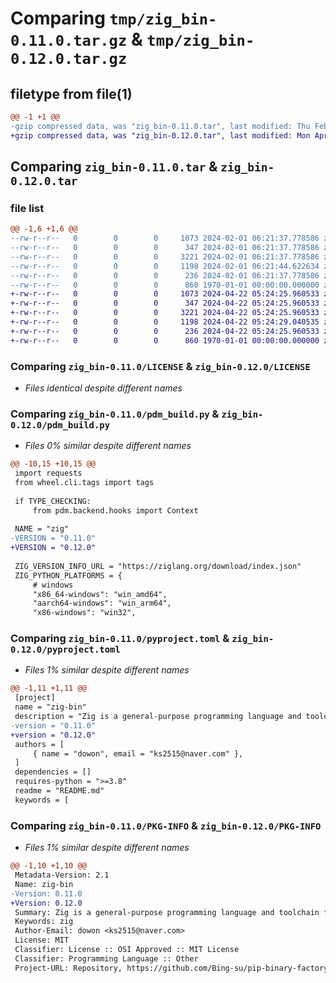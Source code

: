 # Comparing `tmp/zig_bin-0.11.0.tar.gz` & `tmp/zig_bin-0.12.0.tar.gz`

## filetype from file(1)

```diff
@@ -1 +1 @@
-gzip compressed data, was "zig_bin-0.11.0.tar", last modified: Thu Feb  1 06:21:44 2024, max compression
+gzip compressed data, was "zig_bin-0.12.0.tar", last modified: Mon Apr 22 05:24:29 2024, max compression
```

## Comparing `zig_bin-0.11.0.tar` & `zig_bin-0.12.0.tar`

### file list

```diff
@@ -1,6 +1,6 @@
--rw-r--r--   0        0        0     1073 2024-02-01 06:21:37.778586 zig_bin-0.11.0/LICENSE
--rw-r--r--   0        0        0      347 2024-02-01 06:21:37.778586 zig_bin-0.11.0/README.md
--rw-r--r--   0        0        0     3221 2024-02-01 06:21:37.778586 zig_bin-0.11.0/pdm_build.py
--rw-r--r--   0        0        0     1198 2024-02-01 06:21:44.622634 zig_bin-0.11.0/pyproject.toml
--rw-r--r--   0        0        0      236 2024-02-01 06:21:37.778586 zig_bin-0.11.0/zig.py
--rw-r--r--   0        0        0      860 1970-01-01 00:00:00.000000 zig_bin-0.11.0/PKG-INFO
+-rw-r--r--   0        0        0     1073 2024-04-22 05:24:25.960533 zig_bin-0.12.0/LICENSE
+-rw-r--r--   0        0        0      347 2024-04-22 05:24:25.960533 zig_bin-0.12.0/README.md
+-rw-r--r--   0        0        0     3221 2024-04-22 05:24:25.960533 zig_bin-0.12.0/pdm_build.py
+-rw-r--r--   0        0        0     1198 2024-04-22 05:24:29.040535 zig_bin-0.12.0/pyproject.toml
+-rw-r--r--   0        0        0      236 2024-04-22 05:24:25.960533 zig_bin-0.12.0/zig.py
+-rw-r--r--   0        0        0      860 1970-01-01 00:00:00.000000 zig_bin-0.12.0/PKG-INFO
```

### Comparing `zig_bin-0.11.0/LICENSE` & `zig_bin-0.12.0/LICENSE`

 * *Files identical despite different names*

### Comparing `zig_bin-0.11.0/pdm_build.py` & `zig_bin-0.12.0/pdm_build.py`

 * *Files 0% similar despite different names*

```diff
@@ -10,15 +10,15 @@
 import requests
 from wheel.cli.tags import tags
 
 if TYPE_CHECKING:
     from pdm.backend.hooks import Context
 
 NAME = "zig"
-VERSION = "0.11.0"
+VERSION = "0.12.0"
 
 ZIG_VERSION_INFO_URL = "https://ziglang.org/download/index.json"
 ZIG_PYTHON_PLATFORMS = {
     # windows
     "x86_64-windows": "win_amd64",
     "aarch64-windows": "win_arm64",
     "x86-windows": "win32",
```

### Comparing `zig_bin-0.11.0/pyproject.toml` & `zig_bin-0.12.0/pyproject.toml`

 * *Files 1% similar despite different names*

```diff
@@ -1,11 +1,11 @@
 [project]
 name = "zig-bin"
 description = "Zig is a general-purpose programming language and toolchain for maintaining robust, optimal, and reusable software."
-version = "0.11.0"
+version = "0.12.0"
 authors = [
     { name = "dowon", email = "ks2515@naver.com" },
 ]
 dependencies = []
 requires-python = ">=3.8"
 readme = "README.md"
 keywords = [
```

### Comparing `zig_bin-0.11.0/PKG-INFO` & `zig_bin-0.12.0/PKG-INFO`

 * *Files 1% similar despite different names*

```diff
@@ -1,10 +1,10 @@
 Metadata-Version: 2.1
 Name: zig-bin
-Version: 0.11.0
+Version: 0.12.0
 Summary: Zig is a general-purpose programming language and toolchain for maintaining robust, optimal, and reusable software.
 Keywords: zig
 Author-Email: dowon <ks2515@naver.com>
 License: MIT
 Classifier: License :: OSI Approved :: MIT License
 Classifier: Programming Language :: Other
 Project-URL: Repository, https://github.com/Bing-su/pip-binary-factory
```

